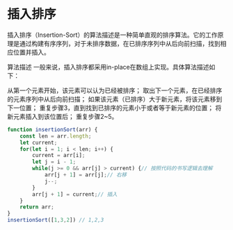# 插入排序

插入排序（Insertion-Sort）的算法描述是一种简单直观的排序算法。它的工作原理是通过构建有序序列，对于未排序数据，在已排序序列中从后向前扫描，找到相应位置并插入。

算法描述
一般来说，插入排序都采用in-place在数组上实现。具体算法描述如下：

从第一个元素开始，该元素可以认为已经被排序；
取出下一个元素，在已经排序的元素序列中从后向前扫描；
如果该元素（已排序）大于新元素，将该元素移到下一位置；
重复步骤3，直到找到已排序的元素小于或者等于新元素的位置；
将新元素插入到该位置后；
重复步骤2~5。

```js
function insertionSort(arr) {
    const len = arr.length;
    let current;
    for(let i = 1; i < len; i++) {
        current = arr[i];
        let j = i - 1;
        while(j >= 0 && arr[j] > current) {// 按照代码的书写逻辑去理解
            arr[j + 1] = arr[j];// 右移
            j--;
        }
        arr[j + 1] = current;// 插入
    }
    return arr;
}
insertionSort([1,3,2]) // 1,2,3
```